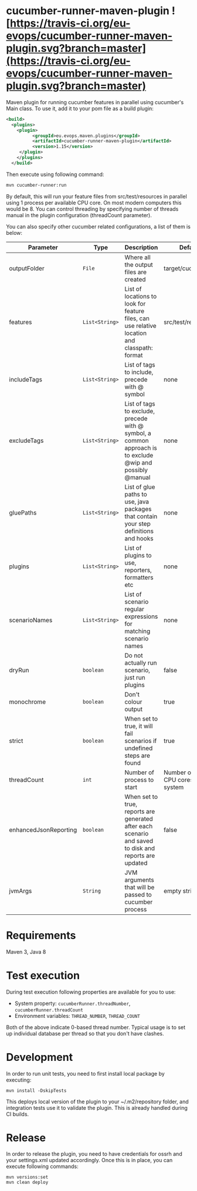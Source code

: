 # cucumber-runner-maven-plugin ![https://travis-ci.org/eu-evops/cucumber-runner-maven-plugin.svg?branch=master](https://travis-ci.org/eu-evops/cucumber-runner-maven-plugin.svg?branch=master)

Maven plugin for running cucumber features in parallel using cucumber's Main class. To use it, add it to your pom file as a build plugin:

```xml
<build>
  <plugins>
    <plugin>
          <groupId>eu.evops.maven.plugins</groupId>
          <artifactId>cucumber-runner-maven-plugin</artifactId>
          <version>1.15</version>
     </plugin>
    </plugins>
  </build>
```

Then execute using following command:
```bash
mvn cucumber-runner:run
```

By default, this will run your feature files from src/test/resources in parallel using 1 process per available CPU core. On most modern computers this would be 8. You can control threading by specifying number of threads manual in the plugin configuration (threadCount parameter).

You can also specify other cucumber related configurations, a list of them is below:

| Parameter | Type | Description | Default value |
| --------- | ---- | ----------- | ------------- |
| outputFolder | ```File``` | Where all the output files are created | target/cucumber/threads |
| features | ```List<String>``` | List of locations to look for feature files, can use relative location and classpath: format | src/test/resources |
| includeTags | ```List<String>``` | List of tags to include, precede with @ symbol | none |
| excludeTags | ```List<String>``` | List of tags to exclude, precede with @ symbol, a common approach is to exclude @wip and possibly @manual | none |
| gluePaths | ```List<String>``` | List of glue paths to use, java packages that contain your step definitions and hooks | none |
| plugins | ```List<String>``` | List of plugins to use, reporters, formatters etc | none |
| scenarioNames | ```List<String>``` | List of scenario regular expressions for matching scenario names | none |
| dryRun | ```boolean``` | Do not actually run scenario, just run plugins | false |
| monochrome | ```boolean``` | Don't colour output | true |
| strict | ```boolean``` | When set to true, it will fail scenarios if undefined steps are found | true |
| threadCount | ```int``` | Number of process to start | Number of available CPU cores on the system |
| enhancedJsonReporting| ```boolean``` | When set to true, reports are generated after each scenario and saved to disk and reports are updated| false |
| jvmArgs | ```String``` | JVM arguments that will be passed to cucumber process | empty string |

# Requirements
Maven 3, Java 8

# Test execution

During test execution following properties are available for you to use:

- System property: ```cucumberRunner.threadNumber```, ```cucumberRunner.threadCount```
- Environment variables: ```THREAD_NUMBER```, ```THREAD_COUNT```

Both of the above indicate 0-based thread number. Typical usage is to set up individual database
per thread so that you don't have clashes.

# Development

In order to run unit tests, you need to first install local package by executing:

```
mvn install -DskipTests
```

This deploys local version of the plugin to your ~/.m2/repository folder, and integration tests use it to validate the plugin. This is already handled during CI builds.

# Release

In order to release the plugin, you need to have credentials for ossrh and your settings.xml updated accordingly. Once this is in place, you can execute following commands:

```
mvn versions:set
mvn clean deploy
```
